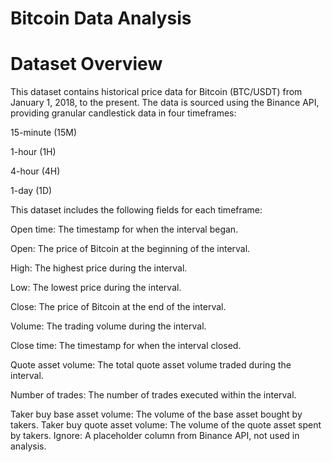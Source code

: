 # Bitcoin Data Analysis
# Dataset Overview
This dataset contains historical price data for Bitcoin (BTC/USDT) from January 1, 2018, to the present. The data is sourced using the Binance API, providing granular candlestick data in four timeframes:

15-minute (15M)

1-hour (1H)

4-hour (4H)

1-day (1D)

This dataset includes the following fields for each timeframe:

Open time: The timestamp for when the interval began.

Open: The price of Bitcoin at the beginning of the interval.

High: The highest price during the interval.

Low: The lowest price during the interval.

Close: The price of Bitcoin at the end of the interval.

Volume: The trading volume during the interval.

Close time: The timestamp for when the interval closed.

Quote asset volume: The total quote asset volume traded during the interval.

Number of trades: The number of trades executed within the interval.

Taker buy base asset volume: The volume of the base asset bought by takers.
Taker buy quote asset volume: The volume of the quote asset spent by takers.
Ignore: A placeholder column from Binance API, not used in analysis.
